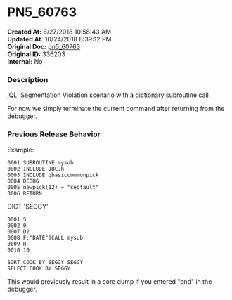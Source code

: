 # PN5_60763

**Created At:** 8/27/2018 10:58:43 AM  
**Updated At:** 10/24/2018 8:39:12 PM  
**Original Doc:** [pn5_60763](https://docs.jbase.com/48420-5-7-1-release-notes/pn5_60763)  
**Original ID:** 336203  
**Internal:** No  


### Description

jQL: Segmentation Violation scenario with a dictionary subroutine call

For now we simply terminate the current command after returning from the debugger.



### Previous Release Behavior

Example:

```
0001 SUBROUTINE mysub
0002 INCLUDE JBC.h
0003 INCLUDE qbasiccommonpick
0004 DEBUG
0005 newpick(12) = "segfault"
0006 RETURN
```

DICT 'SEGGY'

```
0001 S
0002 0
0007 D2
0008 F;"DATE"]CALL mysub
0009 R
0010 10
```

```
SORT COOK BY SEGGY SEGGY
SELECT COOK BY SEGGY
```

This would previously result in a core dump if you entered "end" in the debugger.
